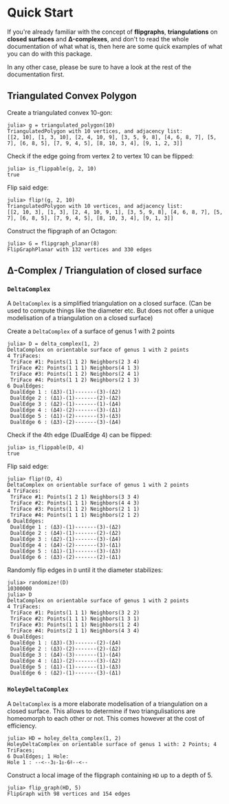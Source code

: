 # Quick Start

If you're already familiar with the concept of **flipgraphs**, **triangulations** on **closed surfaces** and **Δ-complexes**, and don't to read the whole documentation of what what is, then here are some quick examples of what you can do with this package.

In any other case, please be sure to have a look at the rest of the documentation first.

## Triangulated Convex Polygon

Create a triangulated convex 10-gon:

```julia-repl
julia> g = triangulated_polygon(10)
TriangulatedPolygon with 10 vertices, and adjacency list:
[[2, 10], [1, 3, 10], [2, 4, 10, 9], [3, 5, 9, 8], [4, 6, 8, 7], [5, 7], [6, 8, 5], [7, 9, 4, 5], [8, 10, 3, 4], [9, 1, 2, 3]]
```

Check if the edge going from vertex 2 to vertex 10 can be flipped:

```julia-repl
julia> is_flippable(g, 2, 10)
true
```

Flip said edge:

```julia-repl
julia> flip!(g, 2, 10)
TriangulatedPolygon with 10 vertices, and adjacency list:
[[2, 10, 3], [1, 3], [2, 4, 10, 9, 1], [3, 5, 9, 8], [4, 6, 8, 7], [5, 7], [6, 8, 5], [7, 9, 4, 5], [8, 10, 3, 4], [9, 1, 3]]
```

Construct the flipgraph of an Octagon:

```julia-repl
julia> G = flipgraph_planar(8)
FlipGraphPlanar with 132 vertices and 330 edges
```


## Δ-Complex / Triangulation of closed surface

### `DeltaComplex`

A `DeltaComplex` is a simplified triangulation on a closed surface.
(Can be used to compute things like the diameter etc. But does not offer a unique modelisation of a triangulation on a closed surface)

Create a `DeltaComplex` of a surface of genus 1 with 2 points 

```julia-repl
julia> D = delta_complex(1, 2)
DeltaComplex on orientable surface of genus 1 with 2 points
4 TriFaces:
 TriFace #1: Points(1 1 2) Neighbors(2 3 4)
 TriFace #2: Points(1 1 1) Neighbors(4 1 3)
 TriFace #3: Points(1 1 2) Neighbors(2 4 1)
 TriFace #4: Points(1 1 2) Neighbors(2 1 3)
6 DualEdges:
 DualEdge 1 : (Δ3)-(1)-------(3)-(Δ2)
 DualEdge 2 : (Δ1)-(1)-------(2)-(Δ2)
 DualEdge 3 : (Δ2)-(1)-------(1)-(Δ4)
 DualEdge 4 : (Δ4)-(2)-------(3)-(Δ1)
 DualEdge 5 : (Δ1)-(2)-------(3)-(Δ3)
 DualEdge 6 : (Δ3)-(2)-------(3)-(Δ4)
```

Check if the 4th edge (DualEdge 4) can be flipped:

```julia-repl
julia> is_flippable(D, 4)
true
```

Flip said edge:

```julia-repl
julia> flip!(D, 4)
DeltaComplex on orientable surface of genus 1 with 2 points
4 TriFaces:
 TriFace #1: Points(1 2 1) Neighbors(3 3 4)
 TriFace #2: Points(1 1 1) Neighbors(4 4 3)
 TriFace #3: Points(1 1 2) Neighbors(2 1 1)
 TriFace #4: Points(1 1 1) Neighbors(2 1 2)
6 DualEdges:
 DualEdge 1 : (Δ3)-(1)-------(3)-(Δ2)
 DualEdge 2 : (Δ4)-(1)-------(2)-(Δ2)
 DualEdge 3 : (Δ2)-(1)-------(3)-(Δ4)
 DualEdge 4 : (Δ4)-(2)-------(3)-(Δ1)
 DualEdge 5 : (Δ1)-(1)-------(3)-(Δ3)
 DualEdge 6 : (Δ3)-(2)-------(2)-(Δ1)
```

Randomly flip edges in `D` until it the diameter stabilizes:

```julia-repl
julia> randomize!(D)
10300000
julia> D
DeltaComplex on orientable surface of genus 1 with 2 points
4 TriFaces:
 TriFace #1: Points(1 1 1) Neighbors(3 2 2)
 TriFace #2: Points(1 1 1) Neighbors(1 3 1)
 TriFace #3: Points(1 1 1) Neighbors(1 2 4)
 TriFace #4: Points(2 1 1) Neighbors(4 3 4)
6 DualEdges:
 DualEdge 1 : (Δ3)-(3)-------(2)-(Δ4)
 DualEdge 2 : (Δ3)-(2)-------(2)-(Δ2)
 DualEdge 3 : (Δ4)-(3)-------(1)-(Δ4)
 DualEdge 4 : (Δ1)-(2)-------(3)-(Δ2)
 DualEdge 5 : (Δ1)-(1)-------(1)-(Δ3)
 DualEdge 6 : (Δ2)-(1)-------(3)-(Δ1)
```


### `HoleyDeltaComplex`

A `DeltaComplex` is a more elaborate modelisation of a triangulation on a closed surface. This allows to determine if two triangulisations are homeomorph to each other or not. This comes however at the cost of efficiency.

```julia-repl
julia> HD = holey_delta_complex(1, 2)
HoleyDeltaComplex on orientable surface of genus 1 with: 2 Points; 4 TriFaces; 
6 DualEdges; 1 Hole:
Hole 1 : --<--3⤈-1⤈-6⤉--<--
```

Construct a local image of the flipgraph containing `HD` up to a depth of 5.

```julia-repl
julia> flip_graph(HD, 5)
FlipGraph with 98 vertices and 154 edges
```